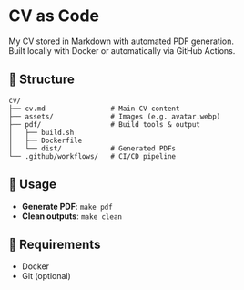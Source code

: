 # CV as Code

My CV stored in Markdown with automated PDF generation.  
Built locally with Docker or automatically via GitHub Actions.

## 📂 Structure

```text
cv/
├── cv.md                # Main CV content
├── assets/              # Images (e.g. avatar.webp)
├── pdf/                 # Build tools & output
│   ├── build.sh
│   ├── Dockerfile
│   └── dist/            # Generated PDFs
└── .github/workflows/   # CI/CD pipeline
```

## 🚀 Usage

- **Generate PDF**: `make pdf`
- **Clean outputs**: `make clean`

## 🔧 Requirements

- Docker
- Git (optional)
